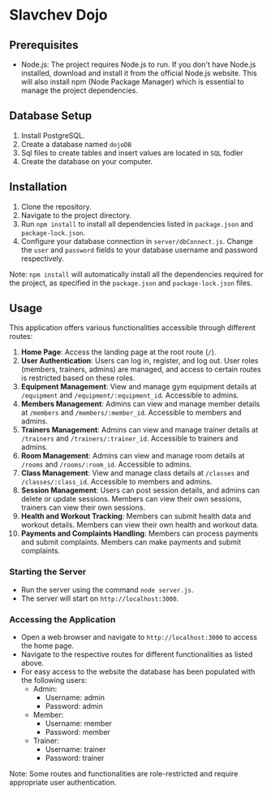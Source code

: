 # Slavchev Dojo

## Prerequisites

-   Node.js: The project requires Node.js to run. If you don't have Node.js installed, download and install it from the official Node.js website. This will also install npm (Node Package Manager) which is essential to manage the project dependencies.

## Database Setup

1. Install PostgreSQL.
2. Create a database named `dojoDB`
3. Sql files to create tables and insert values are located in `SQL` fodler
4. Create the database on your computer.

## Installation

1. Clone the repository.
2. Navigate to the project directory.
3. Run `npm install` to install all dependencies listed in `package.json` and `package-lock.json`.
4. Configure your database connection in `server/dbConnect.js`. Change the `user` and `password` fields to your database username and password respectively.

Note: `npm install` will automatically install all the dependencies required for the project, as specified in the `package.json` and `package-lock.json` files.

## Usage

This application offers various functionalities accessible through different routes:

1. **Home Page**: Access the landing page at the root route (`/`).
2. **User Authentication**: Users can log in, register, and log out. User roles (members, trainers, admins) are managed, and access to certain routes is restricted based on these roles.
3. **Equipment Management**: View and manage gym equipment details at `/equipment` and `/equipment/:equipment_id`. Accessible to admins.
4. **Members Management**: Admins can view and manage member details at `/members` and `/members/:member_id`. Accessible to members and admins.
5. **Trainers Management**: Admins can view and manage trainer details at `/trainers` and `/trainers/:trainer_id`. Accessible to trainers and admins.
6. **Room Management**: Admins can view and manage room details at `/rooms` and `/rooms/:room_id`. Accessible to admins.
7. **Class Management**: View and manage class details at `/classes` and `/classes/:class_id`. Accessible to members and admins.
8. **Session Management**: Users can post session details, and admins can delete or update sessions. Members can view their own sessions, trainers can view their own sessions.
9. **Health and Workout Tracking**: Members can submit health data and workout details. Members can view their own health and workout data.
10. **Payments and Complaints Handling**: Members can process payments and submit complaints. Members can make payments and submit complaints.

### Starting the Server

-   Run the server using the command `node server.js`.
-   The server will start on `http://localhost:3000`.

### Accessing the Application

-   Open a web browser and navigate to `http://localhost:3000` to access the home page.
-   Navigate to the respective routes for different functionalities as listed above.
-   For easy access to the website the database has been populated with the following users:
    -   Admin:
        -   Username: admin
        -   Password: admin
    -   Member:
        -   Username: member
        -   Password: member
    -   Trainer:
        -   Username: trainer
        -   Password: trainer

Note: Some routes and functionalities are role-restricted and require appropriate user authentication.
